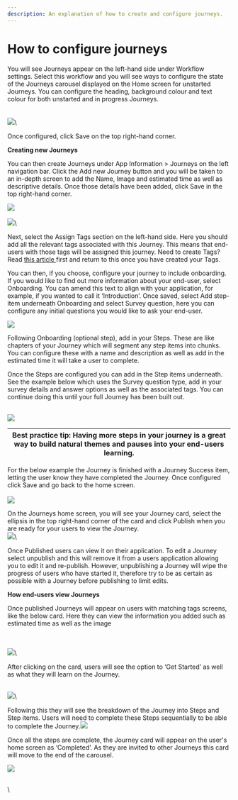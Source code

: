 ```yaml
---
description: An explanation of how to create and configure journeys.
---
```


# How to configure journeys

You will see Journeys appear on the left-hand side under Workflow settings. Select this workflow and you will see ways to configure the state of the Journeys carousel displayed on the Home screen for unstarted Journeys. You can configure the heading, background colour and text colour for both unstarted and in progress Journeys.\
\
\
![](https://lh7-us.googleusercontent.com/\_3rGS\_4lm9uiBoOqEi2fqQROynyIcuoOPKPp6sO7MoC2JIEj\_r9JrtT1dn7POzMi9V2io689RRRnsc7-Vqx4hkRekwIw9Vx4crzSQZBxt1U2e-YYPhvPuuhRzP6Lmyqn4yroUGPHWzgD9DcFLIilZeM)\


Once configured, click Save on the top right-hand corner.&#x20;



**Creating new Journeys**

You can then create Journeys under App Information > Journeys on the left navigation bar. Click the Add new Journey button and you will be taken to an in-depth screen to add the Name, Image and estimated time as well as descriptive details. Once those details have been added, click Save in the top right-hand corner.

![](https://lh7-us.googleusercontent.com/7y6VyS-tlz3Sbf3czJpIR2Tfux9JPMQUJ50mmzNDr0LihAqY2qbxaxm2-ewL3xWYCJ0VUlrcWpNfu0OBQP145IXqByIXbaApfcO7Nku\_MDU3jpiWW8bS4wYvowGYQEosIyLMVcVkV46\_i2wZJTwkwdk)\
\
![](https://lh7-us.googleusercontent.com/mCVvUDnrpnvxv-DJodE5dyhTekhX\_o5aCZZFOSbFI4NxRi2zyvLp1q5pnXubzIaqwOijpguBSIu4oETXnojMzuXnnT4jVKQuVeUv4hmhGA-BlO7CzvTvwdAXMmce3Gehr0ygHZe85Iac-cBxfYe-oVM)\


Next, select the Assign Tags section on the left-hand side. Here you should add all the relevant tags associated with this Journey. This means that end-users with those tags will be assigned this journey. Need to create Tags? Read [this article ](https://docs.google.com/document/d/1WKf-vGqVVcvBVHIVwDhq3x9ckih5IeDyjBFIWefe\_WA/edit)first and return to this once you have created your Tags.

You can then, if you choose, configure your journey to include onboarding. If you would like to find out more information about your end-user, select Onboarding. You can amend this text to align with your application, for example, if you wanted to call it ‘Introduction’. Once saved, select Add step-item underneath Onboarding and select Survey question, here you can configure any initial questions you would like to ask your end-user.



![](https://lh7-us.googleusercontent.com/hw5Y9wo8GTNAN8enkHCGv6CUrNyWudpCVCqBSYY3\_TY1PNLBpUXUSxaCyvBJLvPrBNwGkWU9esdMTe6guYzlaoLg09E95PtHPwCo64Zg9RZTn3M6TfxdCGcg07-mE\_fIANmx\_yhZPXD0brwIydDhpyM)



Following Onboarding (optional step), add in your Steps. These are like chapters of your Journey which will segment any step items into chunks. You can configure these with a name and description as well as add in the estimated time it will take a user to complete.

Once the Steps are configured you can add in the Step items underneath. See the example below which uses the Survey question type, add in your survey details and answer options as well as the associated tags. You can continue doing this until your full Journey has been built out.

\
![](https://lh7-us.googleusercontent.com/J1yiI2A6A23f9nua8DO4XrECZI6zenSNe8JpMpUcjy3jJL4PhTWpn\_fcGAH-fqxrkSYAH0relEI8u7WahwKWr7zkGyelGZuuUJU6aLF7OPuj7ph\_eQfwjiIw213QYi-XcwZJiYaMH0p-5JNF-4RyIXk)

| Best practice tip: Having more steps in your journey is a great way to build natural themes and pauses into your end-users learning.  |
| ------------------------------------------------------------------------------------------------------------------------------------- |



For the below example the Journey is finished with a Journey Success item, letting the user know they have completed the Journey. Once configured click Save and go back to the home screen.\
\
![](https://lh7-us.googleusercontent.com/RGSifs\_Dp-IdcZTnASUYBN8W7wBDULMt8djVkh1BsK3eJOHsWGy\_pgihPHc8rip0jxSRtzV2WBu0gJOtLWPjByj-oJCFaUADCkvrPIqiw7id1kPfieRMz\_C16XrmJaLGq4WpohC7wdI6KIxRysG\_qE4)

On the Journeys home screen, you will see your Journey card, select the ellipsis in the top right-hand corner of the card and click Publish when you are ready for your users to view the Journey.\
![](https://lh7-us.googleusercontent.com/IFVZuoOPICNpnpmHbQcy5vdyxwYF2puHq\_wSL6Fmri1idiIRCkiDgUau0aii8svTB3ymzS-JJ7jzmMl3HK0z5zv9G0mPUa686BPVIqXDNrqNz6UPbrTETOvO26BmYdA1zF8tHPG\_1KsmhFhGTWSofxA)\


Once Published users can view it on their application. To edit a Journey select unpublish and this will remove it from a users application allowing you to edit it and re-publish. However, unpublishing a Journey will wipe the progress of users who have started it, therefore try to be as certain as possible with a Journey before publishing to limit edits.



**How end-users view Journeys**

Once published Journeys will appear on users with matching tags screens, like the below card. Here they can view the information you added such as estimated time as well as the image

\
\
![](https://lh7-us.googleusercontent.com/eFzS0MT8F9Ag\_M\_R4PwhJPXa7A5duHFDxILRFcGF-62MOHDtJmWt6\_7e0SNBCljNNJB9sqkPwVuMxWlC1Y9sc0x3DPGaQazpVGp0aKMj1EPuvRmh\_Fyq0OOj32lwNlxZQph-QYVduS1QyoGdCyVtiqg)\


After clicking on the card, users will see the option to ‘Get Started’ as well as what they will learn on the Journey.

\
![](https://lh7-us.googleusercontent.com/jc9FmMiuT6BTmQHzJrnbE8Zb\_sTpPUe-AwV-Mx85Yrgrk21bZ3T6-c7w4eqpZXNQ29ATqNHB\_4P\_rjq4pTTf-aGCx-w04S8jw6-nH\_z0CzBKDRtu4YljVvr3a8V0Qq8vO-EwQqmWXPzNi-VPR1P57QY)\


Following this they will see the breakdown of the Journey into Steps and Step items. Users will need to complete these Steps sequentially to be able to complete the Journey.![](https://lh7-us.googleusercontent.com/Xw8bNTP60v8Rt\_YiDPNpW4EKoMlK3DV0uFSH6afSCRh6nuAyp0uUTEmSkBklUJWeRcQGS058RZp38PXIAGE34haU1vvwQ1G3gul244BCDScFh5FWcxJce-cRepUpPdoIQQ4QfGB8AVxY2FtvXo3ycWY)



Once all the steps are complete, the Journey card will appear on the user's home screen as ‘Completed’. As they are invited to other Journeys this card will move to the end of the carousel.

![](https://lh7-us.googleusercontent.com/wEWLn5j0P1Wjh3g2aSX2webMLwPfkg6FuUlC7an2aVhV07dgc0TZIkc2X-p-aSpvQrOfU\_Gklbpe1GChlffV4GpAi\_qeFxf3-3v0VUK9hxnIWAOkqQTSA3N3AEZQKSpl65H\_DuGo5Sb-TB8n5PpXu2c)

\
\
